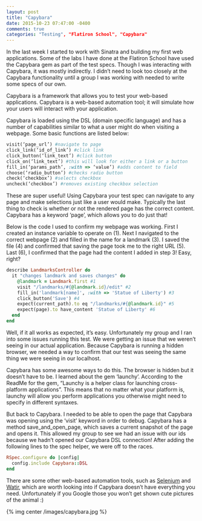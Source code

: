 ```yaml
---
layout: post
title: "Capybara"
date: 2015-10-23 07:47:00 -0400
comments: true
categories: "Testing", "Flatiron School", "Capybara"
---
```


In the last week I started to work with Sinatra and building my first web applications. Some of the labs I have done at the Flatiron School have used the Capybara gem as part of the test specs. Though I was interacting with Capybara, it was mostly indirectly. I didn’t need to look too closely at the Capybara functionality until a group I was working with needed to write some specs of our own. 

Capybara is a framework that allows you to test your web-based applications. Capybara is a web-based automation tool; it will simulate how your users will interact with your application. 

Capybara is loaded using the DSL (domain specific language) and has a number of capabilities similar to what a user might do when visiting a webpage. Some basic functions are listed below:
```ruby
visit(‘page_url’) #navigate to page
click_link(‘id_of_link’) #click link
click_button(‘link_text’) #click button
click_on(‘link_text’) #this will look for either a link or a button
fill_in(‘params_path’, :with => ‘value’) #adds content to field
choose(‘radio_button’) #checks radio button
check(‘checkbox’) #selects checkbox
uncheck(‘checkbox’) #removes existing checkbox selection
```
These are super useful! Using Capybara your test spec can navigate to any page and make selections just like a user would make. Typically the last thing to check is whether or not the rendered page has the correct content. Capybara has a keyword ‘page’, which allows you to do just that! 

Below is the code I used to confirm my webpage was working. First I created an instance variable to operate on (1). Next I navigated to the correct webpage (2) and filled in the name for a landmark (3). I saved the file (4) and confirmed that saving the page took me to the right URL (5). Last (6), I confirmed that the page had the content I added in step 3! Easy, right?
```ruby
describe LandmarksController do
  it "changes landmark and saves changes" do
    @landmark = Landmark.first #1
    visit "/landmarks/#{@landmark.id}/edit" #2
    fill_in('landmark[name]', :with => 'Statue of Liberty') #3
    click_button('Save') #4
    expect(current_path).to eq "/landmarks/#{@landmark.id}" #5
    expect(page).to have_content 'Statue of Liberty' #6
  end  
end
```
Well, if it all works as expected, it’s easy. Unfortunately my group and I ran into some issues running this test. We were getting an issue that we weren’t seeing in our actual application. Because Capybara is running a hidden browser, we needed a way to confirm that our test was seeing the same thing we were seeing in our localhost. 

Capybara has some awesome ways to do this. The browser is hidden but it doesn’t have to be. I learned about the gem ‘launchy’. According to the ReadMe for the gem, “Launchy is a helper class for launching cross-platform applications”. This means that no matter what your platform is, launchy will allow you perform applications you otherwise might need to specify in different syntaxes. 

But back to Capybara. I needed to be able to open the page that Capybara was opening using the ‘visit’ keyword in order to debug. Capybara has a method save_and_open_page, which saves a current snapshot of the page and opens it. This allowed my group to see we had an issue with our ids because we hadn’t opened our Capybara DSL connection! After adding the following lines to the spec helper, we were off to the races. 

```ruby
RSpec.configure do |config|
  config.include Capybara::DSL
end
```

There are some other web-based automation tools, such as    <a href = "http://www.rubydoc.info/gems/selenium-webdriver/0.0.28/Selenium/WebDriver/Driver">Selenium</a> and <a href= "http://watir.com/">Watir</a>, which are worth looking into if Capybara doesn’t have everything you need. Unfortunately if you Google those you won’t get shown cute pictures of the animal :)

{% img center /images/capybara.jpg %}



